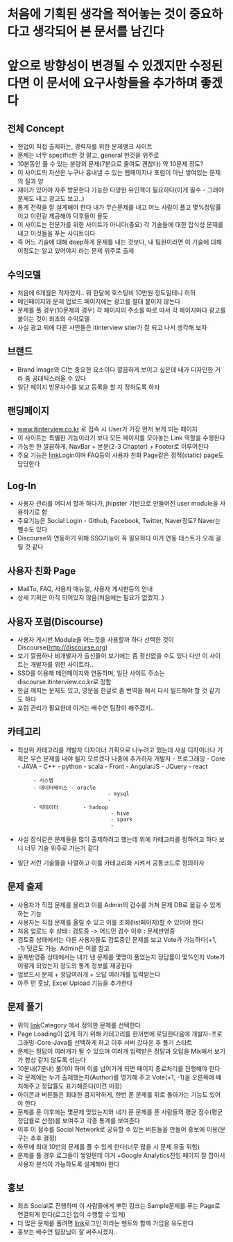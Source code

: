# 처음에 기획된 생각을 적어놓는 것이 중요하다고 생각되어 본 문서를 남긴다

# 앞으로 방향성이 변경될 수 있겠지만 수정된다면 이 문서에 요구사항들을 추가하며 좋겠다

## 전체 Concept
- 현업이 직접 출제하는, 경력자를 위한 문제뱅크 사이트
- 문제는 너무 specific한 것 말고, general 한것을 위주로 
- 10분동안 풀 수 있는 분량의 문제(7분으로 줄여도 괜찮다) 약 10문제 정도?
- 이 사이트의 자산은 누구나 흉내낼 수 있는 웹페이지나 포럼이 아닌 쌓여있는 문제의 질과 양
- 재미가 있어야 자주 방문한다 가능한 다양한 유인책이 필요하다(이게 필수 - 그래야 문제도 내고 광고도 보고..)
- 통계 전략을 잘 설계해야 한다 내가 무슨문제를 내고 어느 사람이 풀고 몇%정답률이고 이런걸 제공해야 덕후들이 올듯
- 이 사이트는 전문가를 위한 사이트가 아니다(중요) 각 기술들에 대한 잡식성 문제를 내고 이것들을 푸는 사이트이다
- 즉 어느 기술에 대해 deep하게 문제를 내는 것보다, 내 팀원이라면 이 기술에 대해 이정도는 알고 있어야지 라는 문제 위주로 출제

## 수익모델
- 처음에 6개월은 적자겠지.. 뭐 한달에 호스팅비 10만원 정도일테니 허허
- 메인페이지와 문제 업로드 페이지에는 광고를 절대 붙이지 않는다
- 문제를 풀 경우(10문제의 경우) 각 페이지의 주소를 따로 따서 각 페이지마다 광고를 붙이는 것이 최초의 수익모델
- 사실 광고 외에 다른 사안들은 itinterview siter가 잘 되고 나서 생각해 보자

## 브랜드
- Brand Image와 CI는 중요한 요소이다 깔끔하게 보이고 싶은데 내가 디자인한 거라 좀 공대틱스러울 수 있다
- 일단 페이지 방문자수를 보고 등록을 할 지 정하도록 하자

## 랜딩페이지
- www.itinterview.co.kr 로 접속 시 User가 가장 먼저 보게 되는 페이지
- 이 사이트는 특별한 기능이라기 보다 모든 페이지를 모아놓는 Link 역할을 수행한다
- 가능한 한 깔끔하게, NavBar + 본문(2-3 Chapter) + Footer로 이루어진다
- 주요 기능은  [link](#login)Login이며 FAQ등의 사용자 친화 Page같은 정적(static) page도 담당한다

## Log-In
- 사용자 관리를 어디서 할까 하다가, jhipster 기반으로 만들어진 user module을 사용하기로 함
- 주요기능은 Social Login - Github, Facebook, Twitter, Naver정도? Naver는 뺄수도 있다
- Discourse와 연동하기 위해 SSO기능이 꼭 필요하다 이거 연동 테스트가 오래 걸릴 것 같다

## 사용자 친화 Page
- MailTo, FAQ, 사용자 매뉴얼, 사용자 게시판등의 안내
- 상세 기획은 아직 되어있지 않음(처음에는 필요가 없겠지..)

## 사용자 포럼(Discourse)
- 사용자 게시판 Module을 어느것을 사용할까 하다 선택한 것이 Discourse(http://discourse.org)
- 보기 깔끔하나 비개발자가 출신들이 보기에는 좀 정신없을 수도 있다 다만 이 사이트는 개발자를 위한 사이트라..
- SSO를 이용해 메인페이지와 연동하며, 일단 사이트 주소는 discourse.itinterview.co.kr로 정함
- 한글 깨지는 문제도 있고, 영문을 한글로 좀 번역을 해서 다시 빌드해야 할 것 같기도 하다
- 포럼 관리가 필요한데 이거는 배수연 팀장이 해주겠지..
 
## 카테고리
- 최상위 카테고리를 개발자 디자이너 기획으로 나누려고 했는데 사실 디자이너나 기획은 무슨 문제를 내야 될지 모르겠다 나중에 추가하자
개발자 - 프로그래밍 - Core - JAVA
                                           - C++
                                           - python
                                           - scala
                                - Front - AngularJS
                                            - JQuery
                                            - react
                                            
           - 시스템
           - 데이터베이스 - oracle
                                   - mysql
                                   - 
           - 빅데이터        - hadoop
                                    - hive
                                    - spark
                                    - 
- 사실 잡식같은 문제들을 많이 출제하려고 했는데 위에 카테고리를 정하려고 하다 보니 너무 기술 위주로 가는거 같다
- 일단 저런 기술들을 나열하고 이를 카테고리화 시켜서 공통코드로 정의하자


## 문제 출제
- 사용자가 직접 문제를 올리고 이를 Admin의 검수를 거쳐 문제 DB로 옮길 수 있게 하는 기능
- 사용자는 직접 문제를 올릴 수 있고 이를 조회(list페이지)할 수 있어야 한다
- 처음 업로드 후 상태 : 검토중 -> 어드민 검수 이후 : 문제반영중
- 검토중 상태에서는 다른 사용자들도 검토중인 문제를 보고 Vote가 가능하다(+1, -1) 덧글도 가능. Admin은 이를 참고
- 문제반영중 상태에서는 내가 낸 문제를 몇명이 풀었는지 정답률이 몇%인지 Vote가 어떻게 되었는지 정도의 통계 정보를 제공한다
- 업로드시 문제 + 정답여러개 + 오답 여러개를 입력받는다
- 아주 먼 훗날, Excel Upload 기능을 추가한다

## 문제 풀기
- 위의 [link](#category)Category 에서 정의한 문제를 선택한다
- Page Loading이 없게 하기 위해 카테고리를 한꺼번에 로딩한다음에 개발자-프로그래밍-Core-Java를 선택하게 하고 이후 서버 갔다온 후 풀기 스타트
- 문제는 정답이 여러개가 될 수 있으며 여러개 입력받은 정답과 오답을 Mix해서 보기가 항상 같지 않도록 섞는다
- 10분내(7분내) 풀어야 하며 이를 넘어가게 되면 페이지 종료처리를 진행해야 한다
- 각 문제에는 누가 출제했는지(Author)를 명기해 주고 Vote(+1, -1)을 오른쪽에 배치해주고 정답률도 표기해준다(이건 미정)
- 아이콘과 버튼들은 최대한 큼지막하게, 한번 푼 문제를 뒤로 돌아가는 기능도 있어야 한다
- 문제를 푼 이후에는 몇문제 맞았는지와 내가 푼 문제를 푼 사람들의 평균 점수(평균 정답률로 산정)를 보여주고 각종 통계를 보여준다
- 이후 이 점수를 Social Network로 공유할 수 있는 버튼들을 만들어 홍보에 이용(문구는 추후 결정)
- 하루에 최대 10번의 문제를 풀 수 있게 한다(너무 많을 시 문제 유출 위험)
- 문제를 풀 경우 로그들이 쌓일텐데 이거 +Google Analytics진입 페이지 잘 잡아서 사용자 분석이 가능하도록 설계해야 한다

## 홍보
- 최초 Social로 진행하며 이 사람들에게 뿌린 링크는 Sample문제를 푸는 Page로 연결되게 한다(로그인 없이 수행할 수 있게)
- 더 많은 문제를 풀려면 [link](#login)로그인 하라는 멘트와 함께 가입을 유도한다
- 홍보는 배수연 팀장님이 잘 써주시겠지..

